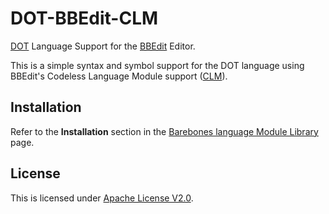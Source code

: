 # DOT-BBEdit-CLM #

[DOT](https://graphviz.org/doc/info/lang.html "DOT") Language Support for the [BBEdit](http://www.barebones.com/products/bbedit/ "BBEdit") Editor.

This is a simple syntax and symbol support for the DOT language using BBEdit's Codeless Language Module
support ([CLM](http://www.barebones.com/support/develop/clm.html "CLM")).

## Installation

Refer to the **Installation** section in the [Barebones language Module Library](http://www.barebones.com/support/bbedit/plugin_library.html "Barebones language Module Library") page.

## License

This is licensed under [Apache License V2.0](https://www.apache.org/licenses/LICENSE-2.0 "Apache License V2.0").

